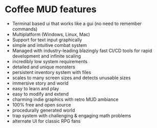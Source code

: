 # Coffee MUD features

- Terminal based ui that works like a gui (no need to remember commands)
- Multiplatform (Windows, Linux, Mac)
- Support for text input graphically
- simple and intuitive combat system
- Managed with industry-leading blazingly fast CI/CD tools for rapid development and infinite scaling
- incredibly low system requirements
- detailed and unique monsters
- persistent inventory system with files
- scales to many screen sizes and detects unusable sizes
- immersive story and world
- easy to learn and play
- easy to modify and extend
- charming indie graphics with retro MUD ambiance
- 100% free and open source
- procedurally generated world
- trap system with challenging & engaging math problems
- alternate UI for classic RPG fans